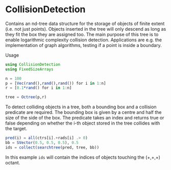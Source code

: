 # CollisionDetection

Contains an nd-tree data structure for the storage of objects of finite extent (i.e. not just points). Objects
inserted in the tree will only descend as long as they fit the box they are assigned too. The main purpose of
this tree is to enable logarithmic complexity collision detection. Applications are e.g. the implementation of
graph algorithms, testing if a point is inside a boundary.

Usage

```julia
using CollisionDetection
using FixedSizeArrays

n = 100
p = [Vec(rand(),rand(),rand()) for i in 1:n]
r = [0.1*rand() for i in 1:n]

tree = Octree(p,r)
```

To detect colliding objects in a tree, both a bounding box and a collision predicate are required. The bounding box is given by a centre and half the size of the side of the box. The predicate takes an index and returns true or false depending on whether the i-th object stored in the tree collides with the target.

```julia
pred(i) = all(ctrs[i].+rads[i] .> 0)
bb = SVector(0.5, 0.5, 0.5), 0.5
ids = collect(searchtree(pred, tree, bb))
```

In this example `ids` will contain the indices of objects touching the (+,+,+) octant.
